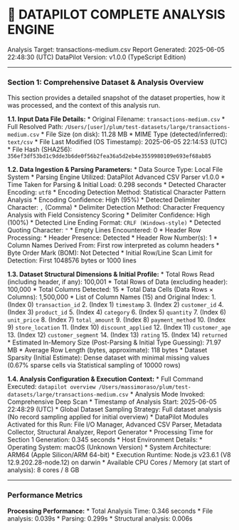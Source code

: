 🤖 DATAPILOT COMPLETE ANALYSIS ENGINE
======================================
Analysis Target: transactions-medium.csv
Report Generated: 2025-06-05 22:48:30 (UTC)
DataPilot Version: v1.0.0 (TypeScript Edition)

---
### Section 1: Comprehensive Dataset & Analysis Overview
This section provides a detailed snapshot of the dataset properties, how it was processed, and the context of this analysis run.

**1.1. Input Data File Details:**
    * Original Filename: `transactions-medium.csv`
    * Full Resolved Path: `/Users/[user]/plum/test-datasets/large/transactions-medium.csv`
    * File Size (on disk): 11.28 MB
    * MIME Type (detected/inferred): `text/csv`
    * File Last Modified (OS Timestamp): 2025-06-05 22:14:53 (UTC)
    * File Hash (SHA256): `356ef3df53bd1c9dde3b6de0f56b2fea36a5d2eb4e3559980109e693ef68ab85`

**1.2. Data Ingestion & Parsing Parameters:**
    * Data Source Type: Local File System
    * Parsing Engine Utilized: DataPilot Advanced CSV Parser v1.0.0
    * Time Taken for Parsing & Initial Load: 0.298 seconds
    * Detected Character Encoding: `utf8`
        * Encoding Detection Method: Statistical Character Pattern Analysis
        * Encoding Confidence: High (95%)
    * Detected Delimiter Character: `,` (Comma)
        * Delimiter Detection Method: Character Frequency Analysis with Field Consistency Scoring
        * Delimiter Confidence: High (100%)
    * Detected Line Ending Format: `CRLF (Windows-style)`
    * Detected Quoting Character: `"`
        * Empty Lines Encountered: 0
    * Header Row Processing:
        * Header Presence: Detected
        * Header Row Number(s): 1
        * Column Names Derived From: First row interpreted as column headers
    * Byte Order Mark (BOM): Not Detected
    * Initial Row/Line Scan Limit for Detection: First 1048576 bytes or 1000 lines

**1.3. Dataset Structural Dimensions & Initial Profile:**
    * Total Rows Read (including header, if any): 100,001
    * Total Rows of Data (excluding header): 100,000
    * Total Columns Detected: 15
    * Total Data Cells (Data Rows × Columns): 1,500,000
    * List of Column Names (15) and Original Index:
        1.  (Index 0) `transaction_id`
        2.  (Index 1) `timestamp`
        3.  (Index 2) `customer_id`
        4.  (Index 3) `product_id`
        5.  (Index 4) `category`
        6.  (Index 5) `quantity`
        7.  (Index 6) `unit_price`
        8.  (Index 7) `total_amount`
        9.  (Index 8) `payment_method`
        10.  (Index 9) `store_location`
        11.  (Index 10) `discount_applied`
        12.  (Index 11) `customer_age`
        13.  (Index 12) `customer_segment`
        14.  (Index 13) `rating`
        15.  (Index 14) `returned`
    * Estimated In-Memory Size (Post-Parsing & Initial Type Guessing): 71.97 MB
    * Average Row Length (bytes, approximate): 118 bytes
    * Dataset Sparsity (Initial Estimate): Dense dataset with minimal missing values (0.67% sparse cells via Statistical sampling of 10000 rows)

**1.4. Analysis Configuration & Execution Context:**
    * Full Command Executed: `datapilot overview /Users/massimoraso/plum/test-datasets/large/transactions-medium.csv`
    * Analysis Mode Invoked: Comprehensive Deep Scan
    * Timestamp of Analysis Start: 2025-06-05 22:48:29 (UTC)
    * Global Dataset Sampling Strategy: Full dataset analysis (No record sampling applied for initial overview)
    * DataPilot Modules Activated for this Run: File I/O Manager, Advanced CSV Parser, Metadata Collector, Structural Analyzer, Report Generator
    * Processing Time for Section 1 Generation: 0.345 seconds
    * Host Environment Details:
        * Operating System: macOS (Unknown Version)
        * System Architecture: ARM64 (Apple Silicon/ARM 64-bit)
        * Execution Runtime: Node.js v23.6.1 (V8 12.9.202.28-node.12) on darwin
        * Available CPU Cores / Memory (at start of analysis): 8 cores / 8 GB

---
### Performance Metrics

**Processing Performance:**
    * Total Analysis Time: 0.346 seconds
    * File analysis: 0.039s
    * Parsing: 0.299s
    * Structural analysis: 0.006s